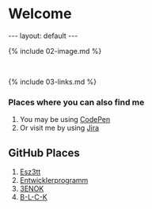 <h1>Welcome</h1>
---
layout: default
---


<br>

{% include 02-image.md %}

<br>

{% include 03-links.md %}

### Places where you can also find me

1. You may be using [CodePen](https://codepen.io/esz3tt)
1. Or visit me by using [Jira](https://entwicklerprogramm.atlassian.net/)
## GitHub Places
  1. [Esz3tt](https://github.com/esz3tt)
  1. [Entwicklerprogramm](https://github.com/Entwicklerprogramm)
  2. [3ENOK](https://github.com/3ENOK)
  3. [B-L-C-K](https://github.com/B-L-C-K)
